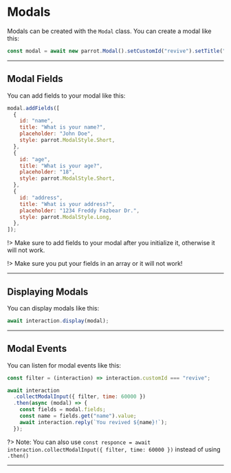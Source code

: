 # Modals

Modals can be created with the `Modal` class. You can create a modal like this:

```js
const modal = await new parrot.Modal().setCustomId("revive").setTitle("Revive");
```

---

## Modal Fields

You can add fields to your modal like this:

```js
modal.addFields([
  {
    id: "name",
    title: "What is your name?",
    placeholder: "John Doe",
    style: parrot.ModalStyle.Short,
  },
  {
    id: "age",
    title: "What is your age?",
    placeholder: "18",
    style: parrot.ModalStyle.Short,
  },
  {
    id: "address",
    title: "What is your address?",
    placeholder: "1234 Freddy Fazbear Dr.",
    style: parrot.ModalStyle.Long,
  },
]);
```

!> Make sure to add fields to your modal after you initialize it, otherwise it will not work.

!> Make sure you put your fields in an array or it will not work!

---

## Displaying Modals

You can display modals like this:

```js
await interaction.display(modal);
```

---

## Modal Events

You can listen for modal events like this:

```js
const filter = (interaction) => interaction.customId === "revive";

await interaction
  .collectModalInput({ filter, time: 60000 })
  .then(async (modal) => {
    const fields = modal.fields;
    const name = fields.get("name").value;
    await interaction.reply(`You revived ${name}!`);
  });
```

?> Note: You can also use `const responce = await interaction.collectModalInput({ filter, time: 60000 })` instead of using `.then()`

---
